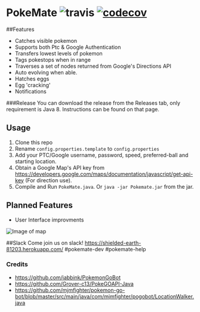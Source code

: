 # PokeMate ![travis](https://travis-ci.org/SwipeX/PokeMate.svg?branch=master) [![codecov](https://codecov.io/gh/SwipeX/PokeMate/branch/master/graph/badge.svg)](https://codecov.io/gh/SwipeX/PokeMate)


##Features
+ Catches visible pokemon
+ Supports both Ptc & Google Authentication
+ Transfers lowest levels of pokemon
+ Tags pokestops when in range
+ Traverses a set of nodes returned from Google's Directions API
+ Auto evolving when able.
+ Hatches eggs
+ Egg 'cracking'
+ Notifications

###Release
You can download the release from the Releases tab, only requirement is Java 8. Instructions can be found on that page.

## Usage

1. Clone this repo
2. Rename `config.properties.template` to `config.properties`
3. Add your PTC/Google username, password, speed, preferred-ball and starting location.
4. Obtain a Google Map's API key from https://developers.google.com/maps/documentation/javascript/get-api-key (For direction use).
5. Compile and Run `PokeMate.java`. Or `java -jar Pokemate.jar` from the jar.

## Planned Features
* User Interface improvments

![Image of map](http://i.imgur.com/pCVLX6y.png)

##Slack
Come join us on slack! https://shielded-earth-81203.herokuapp.com/ #pokemate-dev #pokemate-help

### Credits

* https://github.com/jabbink/PokemonGoBot
* https://github.com/Grover-c13/PokeGOAPI-Java
* https://github.com/mjmfighter/pokemon-go-bot/blob/master/src/main/java/com/mjmfighter/pogobot/LocationWalker.java
